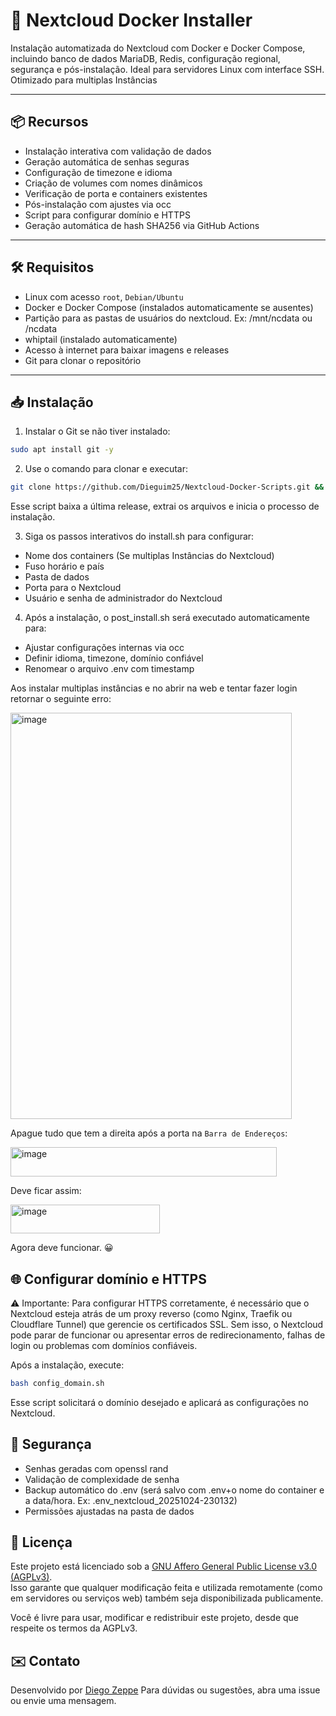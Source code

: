 # 🚀 Nextcloud Docker Installer

Instalação automatizada do Nextcloud com Docker e Docker Compose, incluindo banco de dados MariaDB, Redis, configuração regional, segurança e pós-instalação. Ideal para servidores Linux com interface SSH.
Otimizado para multiplas Instâncias

---

## 📦 Recursos

- Instalação interativa com validação de dados
- Geração automática de senhas seguras
- Configuração de timezone e idioma
- Criação de volumes com nomes dinâmicos
- Verificação de porta e containers existentes
- Pós-instalação com ajustes via occ
- Script para configurar domínio e HTTPS
- Geração automática de hash SHA256 via GitHub Actions

---

## 🛠️ Requisitos

- Linux com acesso `root`, `Debian/Ubuntu`
- Docker e Docker Compose (instalados automaticamente se ausentes)
- Partição para as pastas de usuários do nextcloud. Ex: /mnt/ncdata ou /ncdata
- whiptail (instalado automaticamente)
- Acesso à internet para baixar imagens e releases
- Git para clonar o repositório

---

## 📥 Instalação

1. Instalar o Git se não tiver instalado:

```bash
sudo apt install git -y
```

2. Use o comando para clonar e executar:

```bash
git clone https://github.com/Dieguim25/Nextcloud-Docker-Scripts.git && cd Nextcloud-Docker-Scripts && chmod +x * && sudo ./install.sh
```

Esse script baixa a última release, extrai os arquivos e inicia o processo de instalação.

3. Siga os passos interativos do install.sh para configurar:

- Nome dos containers (Se multiplas Instâncias do Nextcloud)
- Fuso horário e país
- Pasta de dados
- Porta para o Nextcloud
- Usuário e senha de administrador do Nextcloud

4. Após a instalação, o post_install.sh será executado automaticamente para:

- Ajustar configurações internas via occ
- Definir idioma, timezone, domínio confiável
- Renomear o arquivo .env com timestamp

Aos instalar multiplas instâncias e no abrir na web e tentar fazer login retornar o seguinte erro:

<img width="450" height="650" alt="image" src="https://github.com/user-attachments/assets/e2682545-187e-47a3-a793-9ed289881a86" />

Apague tudo que tem a direita após a porta na ``Barra de Endereços``:

<img width="426" height="47" alt="image" src="https://github.com/user-attachments/assets/542982c0-37c2-4e8a-bd00-f776869f2fa9" />

Deve ficar assim:

<img width="239" height="46" alt="image" src="https://github.com/user-attachments/assets/6ec87e02-6571-4314-b0fb-87baefb50a5a" />

Agora deve funcionar. 😀

## 🌐 Configurar domínio e HTTPS

⚠️ Importante: Para configurar HTTPS corretamente, é necessário que o Nextcloud esteja atrás de um proxy reverso (como Nginx, Traefik ou Cloudflare Tunnel) que gerencie os certificados SSL. Sem isso, o Nextcloud pode parar de funcionar ou apresentar erros de redirecionamento, falhas de login ou problemas com domínios confiáveis.

Após a instalação, execute:


```bash
bash config_domain.sh
```

Esse script solicitará o domínio desejado e aplicará as configurações no Nextcloud.

## 🔐 Segurança

- Senhas geradas com openssl rand
- Validação de complexidade de senha
- Backup automático do .env (será salvo com .env+o nome do container e a data/hora. Ex: .env_nextcloud_20251024-230132)
- Permissões ajustadas na pasta de dados


## 📄 Licença

Este projeto está licenciado sob a [GNU Affero General Public License v3.0 (AGPLv3)](https://www.gnu.org/licenses/agpl-3.0.pt-br.html).  
Isso garante que qualquer modificação feita e utilizada remotamente (como em servidores ou serviços web) também seja disponibilizada publicamente.

Você é livre para usar, modificar e redistribuir este projeto, desde que respeite os termos da AGPLv3.


## ✉️ Contato

Desenvolvido por [Diego Zeppe](https://github.com/Dieguim25)   Para dúvidas ou sugestões, abra uma issue ou envie uma mensagem.
